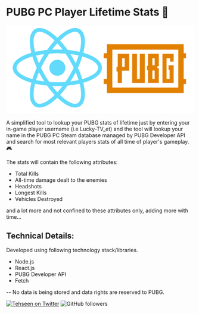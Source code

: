 # PUBG PC Player Lifetime Stats 📃

<p align="center">
  <img src="https://raw.githubusercontent.com/mrtehseen/pubg-players-stats-react/master/public/PUBGapiWithReact.png?token=AEPBO6EZ47CSCHO2V3HBB2S6F4F76">
</p>

A simplified tool to lookup your PUBG stats of lifetime just by entering your in-game player username (i.e Lucky-TV_et) and the tool will lookup your name in the PUBG PC Steam database managed by PUBG Developer API and search for most relevant players stats of all time of player's gameplay. 🎮

The stats will contain the following attributes:
- Total Kills
- All-time damage dealt to the enemies
- Headshots
- Longest Kills
- Vehicles Destroyed

and a lot more and not confined to these attributes only, adding more with time...

## Technical Details:

Developed using following technology stack/libraries.

- Node.js
- React.js
- PUBG Developer API
- Fetch


-- No data is being stored and data rights are reserved to PUBG.



[![Tehseen on Twitter](https://img.shields.io/twitter/follow/thetehseen.svg?style=social&label=Follow%20@TheTehseen)](https://twitter.com/thetehseen/)
![GitHub followers](https://img.shields.io/github/followers/mrtehseen?label=GitHub&style=social)

